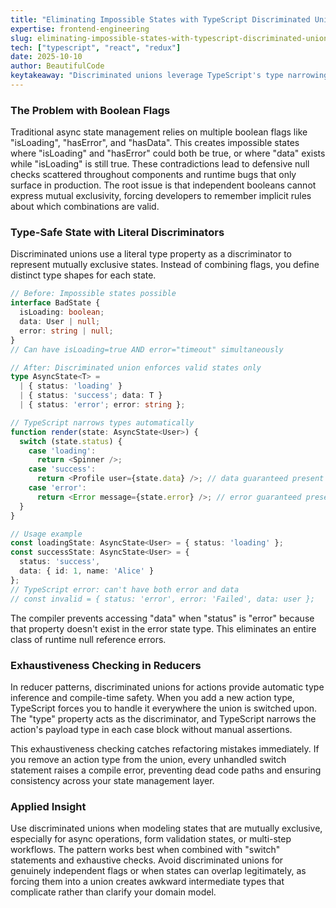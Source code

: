 ```yaml
---
title: "Eliminating Impossible States with TypeScript Discriminated Unions"
expertise: frontend-engineering
slug: eliminating-impossible-states-with-typescript-discriminated-unions
tech: ["typescript", "react", "redux"]
date: 2025-10-10
author: BeautifulCode
keytakeaway: "Discriminated unions leverage TypeScript's type narrowing to eliminate impossible states by modeling mutually exclusive conditions as distinct type shapes with a shared literal discriminator, turning runtime bugs into compile-time errors."
---
```


### The Problem with Boolean Flags

Traditional async state management relies on multiple boolean flags like "isLoading", "hasError", and "hasData". This creates impossible states where "isLoading" and "hasError" could both be true, or where "data" exists while "isLoading" is still true. These contradictions lead to defensive null checks scattered throughout components and runtime bugs that only surface in production. The root issue is that independent booleans cannot express mutual exclusivity, forcing developers to remember implicit rules about which combinations are valid.

### Type-Safe State with Literal Discriminators

Discriminated unions use a literal type property as a discriminator to represent mutually exclusive states. Instead of combining flags, you define distinct type shapes for each state.

```typescript
// Before: Impossible states possible
interface BadState {
  isLoading: boolean;
  data: User | null;
  error: string | null;
}
// Can have isLoading=true AND error="timeout" simultaneously

// After: Discriminated union enforces valid states only
type AsyncState<T> = 
  | { status: 'loading' }
  | { status: 'success'; data: T }
  | { status: 'error'; error: string };

// TypeScript narrows types automatically
function render(state: AsyncState<User>) {
  switch (state.status) {
    case 'loading':
      return <Spinner />;
    case 'success':
      return <Profile user={state.data} />; // data guaranteed present
    case 'error':
      return <Error message={state.error} />; // error guaranteed present
  }
}

// Usage example
const loadingState: AsyncState<User> = { status: 'loading' };
const successState: AsyncState<User> = { 
  status: 'success', 
  data: { id: 1, name: 'Alice' } 
};
// TypeScript error: can't have both error and data
// const invalid = { status: 'error', error: 'Failed', data: user };
```

The compiler prevents accessing "data" when "status" is "error" because that property doesn't exist in the error state type. This eliminates an entire class of runtime null reference errors.

### Exhaustiveness Checking in Reducers

In reducer patterns, discriminated unions for actions provide automatic type inference and compile-time safety. When you add a new action type, TypeScript forces you to handle it everywhere the union is switched upon. The "type" property acts as the discriminator, and TypeScript narrows the action's payload type in each case block without manual assertions.

This exhaustiveness checking catches refactoring mistakes immediately. If you remove an action type from the union, every unhandled switch statement raises a compile error, preventing dead code paths and ensuring consistency across your state management layer.

### Applied Insight

Use discriminated unions when modeling states that are mutually exclusive, especially for async operations, form validation states, or multi-step workflows. The pattern works best when combined with "switch" statements and exhaustive checks. Avoid discriminated unions for genuinely independent flags or when states can overlap legitimately, as forcing them into a union creates awkward intermediate types that complicate rather than clarify your domain model.